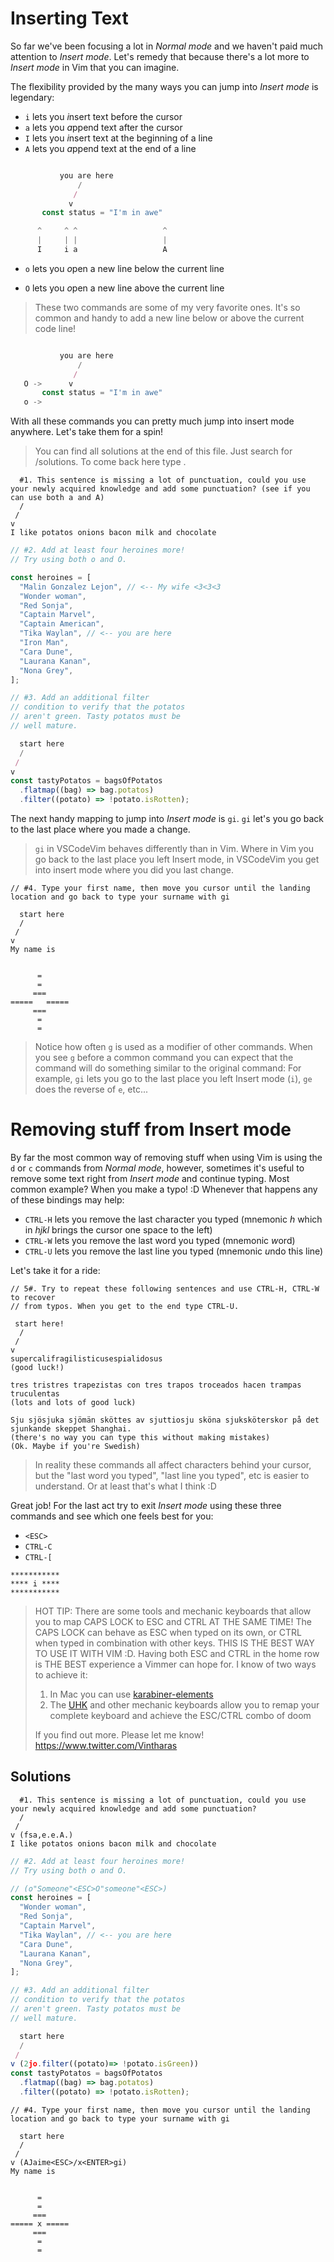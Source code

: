 # Inserting Text

So far we've been focusing a lot in _Normal mode_ and we haven't paid much attention to _Insert mode_. Let's remedy that because there's a lot more to _Insert mode_ in Vim that you can imagine.

The flexibility provided by the many ways you can jump into _Insert mode_ is legendary:

- `i` lets you *i*nsert text before the cursor
- `a` lets you *a*ppend text after the cursor
- `I` lets you *i*nsert text at the beginning of a line
- `A` lets you *a*ppend text at the end of a line

```javascript

           you are here
               /
              /
             v
       const status = "I'm in awe"

      ^     ^ ^                   ^
      |     | |                   |
      I     i a                   A

```

- `o` lets you *o*pen a new line below the current line

- `O` lets you *o*pen a new line above the current line

> These two commands are some of my very favorite ones. It's so common and handy to add a new line below or above the current code line!

```javascript

           you are here
               /
              /
   O ->      v
       const status = "I'm in awe"
   o ->

```

With all these commands you can pretty much jump into insert mode anywhere. Let's take them for a spin!

> You can find all solutions at the end of this file. Just search for /solutions. To come back here type <CTRL-O>.

```
  #1. This sentence is missing a lot of punctuation, could you use your newly acquired knowledge and add some punctuation? (see if you can use both a and A)
  /
 /
v
I like potatos onions bacon milk and chocolate
```

```javascript
// #2. Add at least four heroines more!
// Try using both o and O.

const heroines = [
  "Malin Gonzalez Lejon", // <-- My wife <3<3<3
  "Wonder woman",
  "Red Sonja",
  "Captain Marvel",
  "Captain American",
  "Tika Waylan", // <-- you are here
  "Iron Man",
  "Cara Dune",
  "Laurana Kanan",
  "Nona Grey",
];
```

```javascript
// #3. Add an additional filter
// condition to verify that the potatos
// aren't green. Tasty potatos must be
// well mature.

  start here
  /
 /
v
const tastyPotatos = bagsOfPotatos
  .flatmap((bag) => bag.potatos)
  .filter((potato) => !potato.isRotten);
```

The next handy mapping to jump into _Insert mode_ is `gi`. `gi` let's you go back to the last place where you made a change.

> `gi` in VSCodeVim behaves differently than in Vim. Where in Vim you go back to the last place you left Insert mode, in VSCodeVim you get into insert mode where you did you last change.

```
// #4. Type your first name, then move you cursor until the landing location and go back to type your surname with gi

  start here
  /
 /
v
My name is


      =
      =
     ===
=====   =====
     ===
      =
      =
```

> Notice how often `g` is used as a modifier of other commands. When you see `g` before a common command you can expect that the command will do something similar to the original command: For example, `gi` lets you go to the last place you left Insert mode (`i`), `ge` does the reverse of `e`, etc...

# Removing stuff from Insert mode

By far the most common way of removing stuff when using Vim is using the `d` or `c` commands from _Normal mode_, however, sometimes it's useful to remove some text right from _Insert mode_ and continue typing. Most common example? When you make a typo! :D Whenever that happens any of these bindings may help:

- `CTRL-H` lets you remove the last character you typed (mnemonic _h_ which in _hjkl_ brings the cursor one space to the left)
- `CTRL-W` lets you remove the last word you typed (mnemonic *w*ord)
- `CTRL-U` lets you remove the last line you typed (mnemonic *u*ndo this line)

Let's take it for a ride:

```
// 5#. Try to repeat these following sentences and use CTRL-H, CTRL-W to recover
// from typos. When you get to the end type CTRL-U.

 start here!
  /
 /
v
supercalifragilisticusespialidosus
(good luck!)

tres tristres trapezistas con tres trapos troceados hacen trampas truculentas
(lots and lots of good luck)

Sju sjösjuka sjömän sköttes av sjuttiosju sköna sjuksköterskor på det sjunkande skeppet Shanghai.
(there's no way you can type this without making mistakes)
(Ok. Maybe if you're Swedish)
```

> In reality these commands all affect characters behind your cursor, but the "last word you typed", "last line you typed", etc is easier to understand. Or at least that's what I think :D

Great job! For the last act try to exit _Insert mode_ using these three commands and see which one feels best for you:

- `<ESC>`
- `CTRL-C`
- `CTRL-[`

```
***********
**** i ****
***********
```

> HOT TIP: There are some tools and mechanic keyboards that allow you to map CAPS LOCK to ESC and CTRL AT THE SAME TIME! The CAPS LOCK can behave as ESC when typed on its own, or CTRL when typed in combination with other keys. THIS IS THE BEST WAY TO USE IT WITH VIM :D. Having both ESC and CTRL in the home row is THE BEST experience a Vimmer can hope for. I know of two ways to achieve it:
>
> 1. In Mac you can use [karabiner-elements](https://karabiner-elements.pqrs.org/)
> 2. The [UHK](https://ultimatehackingkeyboard.com/) and other mechanic keyboards allow you to remap your complete keyboard and achieve the ESC/CTRL combo of doom
>
> If you find out more. Please let me know! https://www.twitter.com/Vintharas

## Solutions

```
  #1. This sentence is missing a lot of punctuation, could you use your newly acquired knowledge and add some punctuation?
  /
 /
v (fsa,e.e.A.)
I like potatos onions bacon milk and chocolate
```

```javascript
// #2. Add at least four heroines more!
// Try using both o and O.

// (o"Someone"<ESC>O"someone"<ESC>)
const heroines = [
  "Wonder woman",
  "Red Sonja",
  "Captain Marvel",
  "Tika Waylan", // <-- you are here
  "Cara Dune",
  "Laurana Kanan",
  "Nona Grey",
];
```

```javascript
// #3. Add an additional filter
// condition to verify that the potatos
// aren't green. Tasty potatos must be
// well mature.

  start here
  /
 /
v (2jo.filter((potato)=> !potato.isGreen))
const tastyPotatos = bagsOfPotatos
  .flatmap((bag) => bag.potatos)
  .filter((potato) => !potato.isRotten);
```

```
// #4. Type your first name, then move you cursor until the landing location and go back to type your surname with gi

  start here
  /
 /
v (AJaime<ESC>/x<ENTER>gi)
My name is


      =
      =
     ===
===== x =====
     ===
      =
      =
```
